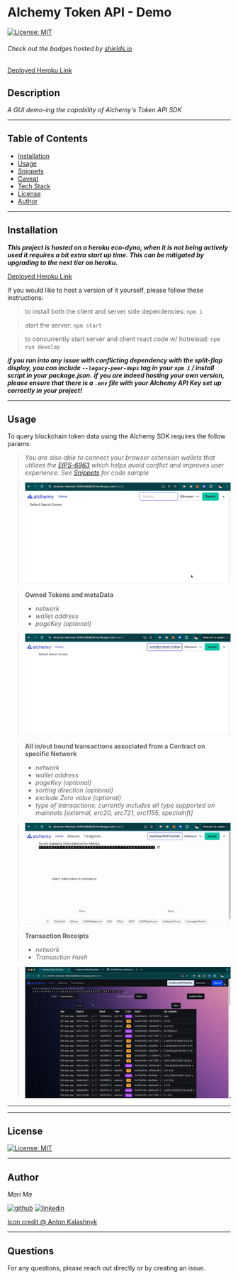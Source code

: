 # Alchemy Token API - Demo
[![License: MIT](https://img.shields.io/badge/License-MIT-yellow.svg)](https://opensource.org/licenses/MIT)
  
  ###### Check out the badges hosted by [shields.io](https://shields.io/)

 [Deployed Heroku Link](https://alchemy-tokenapi-3249c3de8b20.herokuapp.com/)
  
  ## Description
  *A GUI demo-ing the capability of Alchemy's Token API SDK*

  ***

  ## Table of Contents
  - [Installation](#installation)
  - [Usage](#usage)
  - [Snippets](#snippets)
  - [Caveat](#caveat)
  - [Tech Stack](#technologies)
  - [License](#license)
  - [Author](#author)

  ***

  ## Installation

  ***This project is hosted on a heroku eco-dyno, when it is not being actively used it requires a bit extra start up time. This can be mitigated by upgrading to the next tier on heroku.***
  
  [Deployed Heroku Link](https://alchemy-tokenapi-3249c3de8b20.herokuapp.com/)
  
  If you would like to host a version of it yourself, please follow these instructions:

  > to install both the client and server side dependencies: `npm i`

  > start the server: `npm start`

  > to concurrently start server and client react code w/ hotreload: `npm run develop`


  ***if you run into any issue with conflicting dependency with the split-flap display, you can include `--legacy-peer-deps` tag in your `npm i` / install script in your package.json.***
  ***if you are indeed hosting your own version, please ensure that there is a `.env` file with your Alchemy API Key set up correctly in your project!***


  ***
  ## Usage

  To query blockchain token data using the Alchemy SDK requires the follow params:
 
  > *You are also able to connect your browser extension wallets that utilizes the [EIPS-6963](https://eips.ethereum.org/EIPS/eip-6963) which helps avoid conflict and improves user experience. See [Snippets](#snippets) for code sample*

  > ![gif0](/client/src/assets/connect.gif)

  > **Owned Tokens and metaData**
  > - *network*
  > - *wallet address*
  > - *pageKey (optional)*


  > ![gif1](/client/src/assets/balance.gif)

  > **All in/out bound transactions associated from a Contract on specific Network**
  > - *network*
  > - *wallet address*
  > - *pageKey (optional)*
  > - *sorting direction (optional)*
  > - *exclude Zero value (optional)*
  > - *type of transactions: currently includes all type supported on mainnets [external, erc20, erc721, erc1155, specialnft]*


  > ![gif2](/client/src/assets/txfilter.gif)

  > **Transaction Receipts**
  > - *network*
  > - *Transaction Hash*

  
  > ![gif3](/client/src/assets/focus.gif)


  


  ***

  ***
  ## License

  
[![License: MIT](https://img.shields.io/badge/License-MIT-yellow.svg)](https://opensource.org/licenses/MIT)

  ***
  ## Author
  *Mari Ma*

  [<img src="https://res.cloudinary.com/dbjhly3lm/image/upload//h_50/v1682488301/personal%20assets/logo_github_icon_143196_phgakv.png" alt='github' >](https://github.com/DraconMarius)
  [<img src="https://res.cloudinary.com/dbjhly3lm/image/upload/h_50/v1682488301/personal%20assets/logo_linkedin_icon_143191_nv9tim.png" alt='linkedin'>](https://www.linkedin.com/in/mari-ma-70771585/)

[Icon credit @ Anton Kalashnyk](https://icon-icons.com/users/14quJ7FM9cYdQZHidnZoM/icon-sets/)

  ***
  ## Questions
  For any questions, please reach out directly or by creating an issue.


  